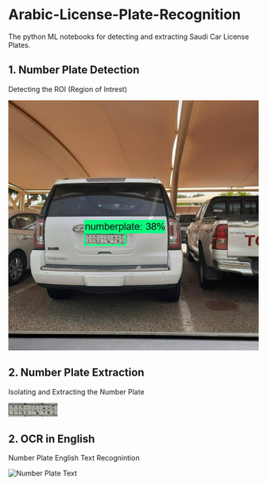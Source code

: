 # Arabic-License-Plate-Recognition

The python ML notebooks for detecting and extracting Saudi Car License Plates.

## 1. Number Plate Detection

Detecting the ROI (Region of Intrest)

![ROI](https://github.com/AamirKhaan/Arabic-License-Plate-Recognition/blob/main/codes/workspace/images/detected/Dcar_364.jpg)

## 2. Number Plate Extraction

Isolating and Extracting the Number Plate

![Number Plate](https://github.com/AamirKhaan/Arabic-License-Plate-Recognition/blob/main/codes/workspace/images/plates/pcar_364.jpg)

## 2. OCR in English

Number Plate English Text Recognintion

![Number Plate Text](https://github.com/AamirKhaan/Arabic-License-Plate-Recognition/tree/main/codes/workspace/images/results_EN)